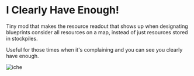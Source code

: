 # I Clearly Have Enough!
Tiny mod that makes the resource readout that shows up when designating blueprints consider all resources on a map, instead of just resources stored in stockpiles.

Useful for those times when it's complaining and you can see you clearly have enough.

![iche](https://i.imgur.com/NqMtRxp.png)
